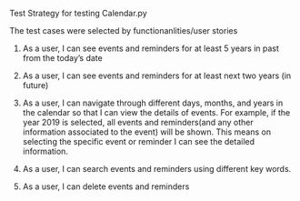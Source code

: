 Test Strategy for testing Calendar.py

The test cases were selected by functionanlities/user stories


1. As a user, I can see events and reminders for at least 5 years in past from the today’s
date


2. As a user, I can see events and reminders for at least next two years (in future)


3. As a user, I can navigate through different days, months, and years in the calendar so
that I can view the details of events. For example, if the year 2019 is selected, all events
and reminders(and any other information associated to the event) will be shown. This
means on selecting the specific event or reminder I can see the detailed information.


4. As a user, I can search events and reminders using different key words.


5. As a user, I can delete events and reminders
